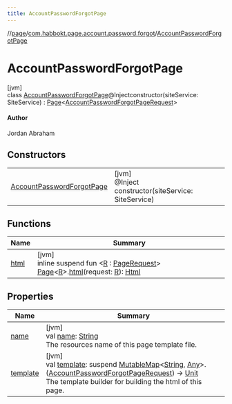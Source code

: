 ```yaml
---
title: AccountPasswordForgotPage
---
```

//[page](../../../index.html)/[com.habbokt.page.account.password.forgot](../index.html)/[AccountPasswordForgotPage](index.html)



# AccountPasswordForgotPage



[jvm]\
class [AccountPasswordForgotPage](index.html)@Injectconstructor(siteService: SiteService) : [Page](../../com.habbokt.page/-page/index.html)&lt;[AccountPasswordForgotPageRequest](../-account-password-forgot-page-request/index.html)&gt; 

#### Author



Jordan Abraham



## Constructors


| | |
|---|---|
| [AccountPasswordForgotPage](-account-password-forgot-page.html) | [jvm]<br>@Inject<br>constructor(siteService: SiteService) |


## Functions


| Name | Summary |
|---|---|
| [html](../../com.habbokt.page/html.html) | [jvm]<br>inline suspend fun &lt;[R](../../com.habbokt.page/html.html) : [PageRequest](../../com.habbokt.page/-page-request/index.html)&gt; [Page](../../com.habbokt.page/-page/index.html)&lt;[R](../../com.habbokt.page/html.html)&gt;.[html](../../com.habbokt.page/html.html)(request: [R](../../com.habbokt.page/html.html)): [Html](../../com.habbokt.page/-html/index.html) |


## Properties


| Name | Summary |
|---|---|
| [name](../../com.habbokt.page/-page/name.html) | [jvm]<br>val [name](../../com.habbokt.page/-page/name.html): [String](https://kotlinlang.org/api/latest/jvm/stdlib/kotlin/-string/index.html)<br>The resources name of this page template file. |
| [template](../../com.habbokt.page/-page/template.html) | [jvm]<br>val [template](../../com.habbokt.page/-page/template.html): suspend [MutableMap](https://kotlinlang.org/api/latest/jvm/stdlib/kotlin.collections/-mutable-map/index.html)&lt;[String](https://kotlinlang.org/api/latest/jvm/stdlib/kotlin/-string/index.html), [Any](https://kotlinlang.org/api/latest/jvm/stdlib/kotlin/-any/index.html)&gt;.([AccountPasswordForgotPageRequest](../-account-password-forgot-page-request/index.html)) -&gt; [Unit](https://kotlinlang.org/api/latest/jvm/stdlib/kotlin/-unit/index.html)<br>The template builder for building the html of this page. |

